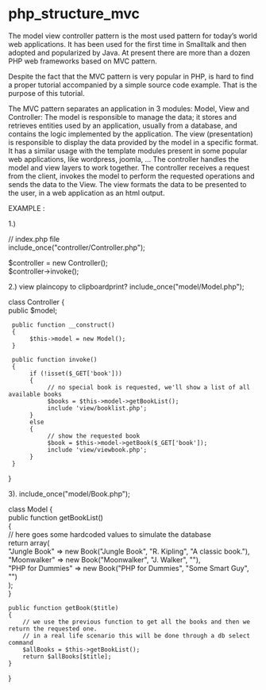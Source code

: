 # php_structure_mvc
The model view controller pattern is the most used pattern for today’s world web applications. It has been used for the first time in Smalltalk and then adopted and popularized by Java. At present there are more than a dozen PHP web frameworks based on MVC pattern.

Despite the fact that the MVC pattern is very popular in PHP, is hard to find a proper tutorial accompanied by a simple source code example. That is the purpose of this tutorial.

The MVC pattern separates an application in 3 modules: Model, View and Controller:
The model is responsible to manage the data; it stores and retrieves entities used by an application, usually from a database, and contains the logic implemented by the application.
The view (presentation) is responsible to display the data provided by the model in a specific format. It has a similar usage with the template modules present in some popular web applications, like wordpress, joomla, …
The controller handles the model and view layers to work together. The controller receives a request from the client, invokes the model to perform the requested operations and sends the data to the View. The view formats the data to be presented to the user, in a web application as an html output.

EXAMPLE :

1.)

// index.php file  
include_once("controller/Controller.php");  
  
$controller = new Controller();  
$controller->invoke();  


2.) view plaincopy to clipboardprint?
include_once("model/Model.php");  
  
class Controller {  
     public $model;   
  
     public function __construct()    
     {    
          $this->model = new Model();  
     }   
      
     public function invoke()  
     {  
          if (!isset($_GET['book']))  
          {  
               // no special book is requested, we'll show a list of all available books  
               $books = $this->model->getBookList();  
               include 'view/booklist.php'; 
          } 
          else 
          { 
               // show the requested book 
               $book = $this->model->getBook($_GET['book']); 
               include 'view/viewbook.php';  
          }  
     }  
}  


3). 
include_once("model/Book.php");  
  
class Model {  
    public function getBookList()  
    {  
        // here goes some hardcoded values to simulate the database  
        return array(  
            "Jungle Book" => new Book("Jungle Book", "R. Kipling", "A classic book."),  
            "Moonwalker" => new Book("Moonwalker", "J. Walker", ""),  
            "PHP for Dummies" => new Book("PHP for Dummies", "Some Smart Guy", "")  
        );  
    }  
      
    public function getBook($title)  
    {  
        // we use the previous function to get all the books and then we return the requested one.  
        // in a real life scenario this will be done through a db select command  
        $allBooks = $this->getBookList();  
        return $allBooks[$title];  
    }  
      
      
}  
